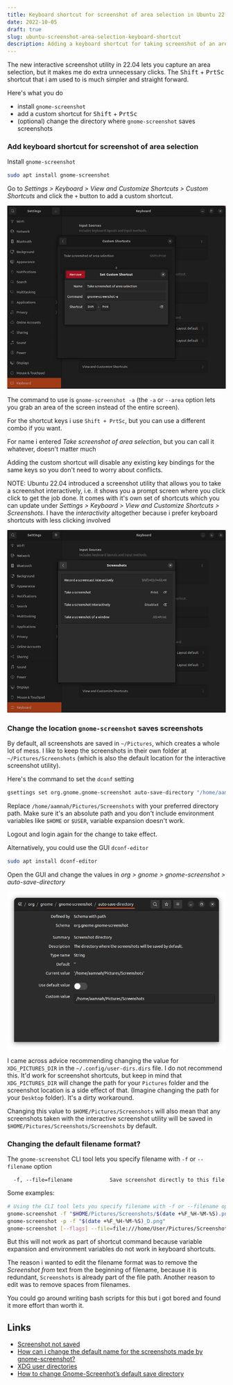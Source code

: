 ```yaml
---
title: Keyboard shortcut for screenshot of area selection in Ubuntu 22.04
date: 2022-10-05
draft: true
slug: ubuntu-screenshot-area-selection-keyboard-shortcut
description: Adding a keyboard shortcut for taking screenshot of an area selection, taking screenshots with gnome-screenshot, and updating the location where screenshots are saved
---
```


The new interactive screenshot utility in 22.04 lets you capture an area selection, but it makes me do extra unnecessary clicks. The <kbd>Shift</kbd> + <kbd>PrtSc</kbd> shortcut that i am used to is much simpler and straight forward.

Here's what you do

- install `gnome-screenshot`
- add a custom shortcut for <kbd>Shift</kbd> + <kbd>PrtSc</kbd>
- (optional) change the directory where `gnome-screenshot` saves screenshots 

### Add keyboard shortcut for screenshot of area selection

Install `gnome-screenshot`

```bash
sudo apt install gnome-screenshot
```

Go to _Settings > Keyboard > View and Customize Shortcuts > Custom Shortcuts_ and click the `+` button to add a custom shortcut.


![screenshot](./images/custom_shortcut_screenshot_area_selection.png)


The command to use is `gnome-screenshot -a` (the `-a` or `--area` option lets you grab an area of the screen instead of the entire screen).

For the shortcut keys i use `Shift + PrtSc`, but you can use a different combo if you want.

For name i entered _Take screenshot of area selection_, but you can call it whatever, doesn't matter much

Adding the custom shortcut will disable any existing key bindings for the same keys so you don't need to worry about conflicts.

NOTE: Ubuntu 22.04 introduced a screenshot utility that allows you to take a screenshot interactively, i.e. it shows you a prompt screen where you click click to get the job done. It comes with it's own set of shortcuts which you can update under _Settings > Keyboard > View and Customize Shortcuts > Screenshots_. I have the _interactivity_ altogether because i prefer keyboard shortcuts with less clicking involved

![screenshot](./images/screenshot_related_keyboard_shorcuts.png)
### Change the location `gnome-screenshot` saves screenshots

By default, all screenshots are saved in `~/Pictures`, which creates a whole lot of mess. I like to keep the screenshots in their own folder at `~/Pictures/Screenshots` (which is also the default location for the interactive screenshot utility). 

Here's the command to set the `dconf` setting

```bash
gsettings set org.gnome.gnome-screenshot auto-save-directory "/home/aamnah/Pictures/Screenshots"
```

Replace `/home/aamnah/Pictures/Screenshots` with your preferred directory path. Make sure it's an absolute path and you don't include environment variables like `$HOME` or `$USER`, variable expansion doesn't work.

Logout and login again for the change to take effect.

Alternatively, you could use the GUI `dconf-editor`

```bash
sudo apt install dconf-editor
```

Open the GUI and change the values in _org > gnome > gnome-screenshot > auto-save-directory_

![screenshot of dconf-editor GUI settings for auto-save-directory](./images/gnome_screenshot_auto_save_directory.png)

I came across advice recommending changing the value for `XDG_PICTURES_DIR` in the `~/.config/user-dirs.dirs` file. I do not recommend this. It'd work for screenshot shortcuts, but keep in mind that `XDG_PICTURES_DIR` will change the path for your `Pictures` folder and the screenshot location is a side effect of that. (Imagine changing the path for your `Desktop` folder). It's a dirty workaround.

Changing this value to `$HOME/Pictures/Screenshots` will also mean that any screenshots taken with the interactive screenshot utility will be saved in `$HOME/Pictures/Screenshots/Screenshots` by default.

### Changing the default filename format?

The `gnome-screenshot` CLI tool lets you specify filename with `-f` or `--filename` option

```
  -f, --file=filename            Save screenshot directly to this file
```

Some examples:

```bash
# Using the CLI tool lets you specify filename with -f or --filename option
gnome-screenshot -f "$HOME/Pictures/Screenshots/$(date +%F_%H-%M-%S).png" $@
gnome-screenshot -p -f "$(date +%F_%H-%M-%S)_D.png"
gnome-screenshot [--flags] --file=file:///home/User/Pictures/Screenshots/$(date +%F_%H-%M-%S).jpg
```

But this will not work as part of shortcut command because variable expansion and environment variables do not work in keyboard shortcuts. 

The reason i wanted to edit the filename format was to remove the _Screenshot from_ text from the beginning of filename, because it is redundant, `Screenshots` is already part of the file path. Another reason to edit was to remove spaces from filenames.

You could go around writing bash scripts for this but i got bored and found it more effort than worth it.

Links
---

- [Screenshot not saved](https://askubuntu.com/a/1413183)
- [How can i change the default name for the screenshots made by gnome-screenshot?](https://askubuntu.com/questions/55204/how-can-i-change-the-default-name-for-the-screenshots-made-by-gnome-screenshot)
- [XDG user directories](https://wiki.archlinux.org/title/XDG_user_directories)
- [How to change Gnome-Screenhot’s default save directory](https://www.faqforge.com/linux/distributions/ubuntu/change-gnome-screenhots-default-save-directory/)